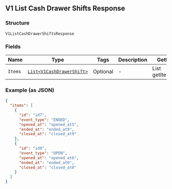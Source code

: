 ## V1 List Cash Drawer Shifts Response

### Structure

`V1ListCashDrawerShiftsResponse`

### Fields

| Name | Type | Tags | Description | Getter |
|  --- | --- | --- | --- | --- |
| `Items` | [`List<V1CashDrawerShift>`](/doc/models/v1-cash-drawer-shift.md) | Optional | - | List<V1CashDrawerShift> getItems() |

### Example (as JSON)

```json
{
  "items": [
    {
      "id": "id7",
      "event_type": "ENDED",
      "opened_at": "opened_at5",
      "ended_at": "ended_at9",
      "closed_at": "closed_at9"
    },
    {
      "id": "id8",
      "event_type": "OPEN",
      "opened_at": "opened_at6",
      "ended_at": "ended_at0",
      "closed_at": "closed_at0"
    }
  ]
}
```

